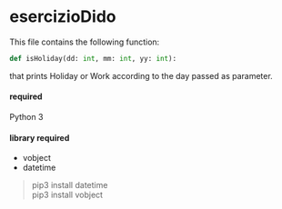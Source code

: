 # esercizioDido

This file contains the following function:

```python
def isHoliday(dd: int, mm: int, yy: int):
```

that prints Holiday or Work according to the day passed as parameter.


#### required

Python 3

#### library required
- vobject
- datetime

> pip3 install datetime      
> pip3 install vobject
